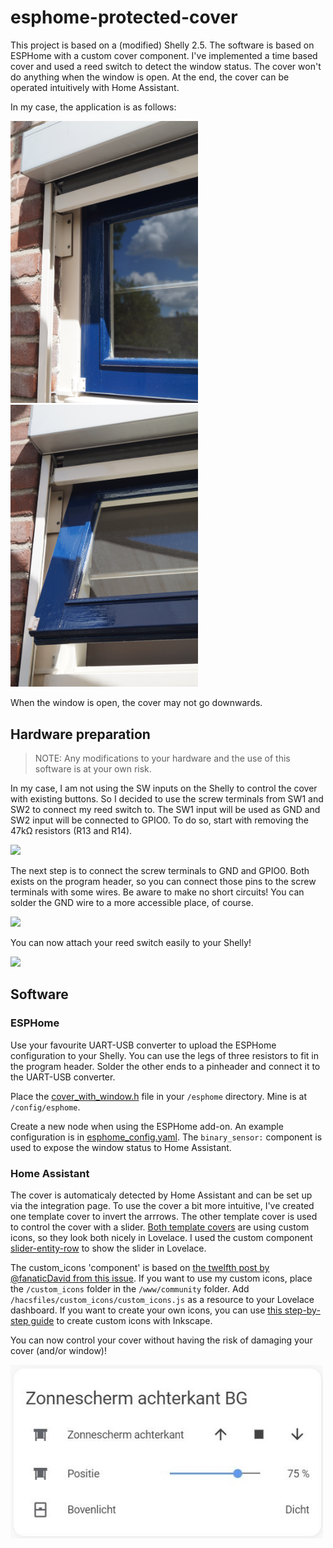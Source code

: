 # esphome-protected-cover
This project is based on a (modified) Shelly 2.5. The software is based on ESPHome with a custom cover component. I've implemented a time based cover and used a reed switch to detect the window status. The cover won't do anything when the window is open. At the end, the cover can be operated intuitively with Home Assistant.

In my case, the application is as follows:

<img src="Pictures/Window_closed.JPG" width="300"> <img src="Pictures/Window_open.JPG" width="300">

When the window is open, the cover may not go downwards.

## Hardware preparation
> NOTE: Any modifications to your hardware and the use of this software is at your own risk.

In my case, I am not using the SW inputs on the Shelly to control the cover with existing buttons. So I decided to use the screw terminals from SW1 and SW2 to connect my reed switch to. The SW1 input will be used as GND and SW2 input will be connected to GPIO0. To do so, start with removing the 47k&Omega; resistors (R13 and R14).

<img src="Pictures/SHELLY_noR.jpg" width="500">

The next step is to connect the screw terminals to GND and GPIO0. Both exists on the program header, so you can connect those pins to the screw terminals with some wires. Be aware to make no short circuits! You can solder the GND wire to a more accessible place, of course.

<img src="Pictures/SHELLY_int_wired.jpg" width="500">

You can now attach your reed switch easily to your Shelly!

<img src="Pictures/SHELLY_finished.jpg" width="500">

## Software
### ESPHome
Use your favourite UART-USB converter to upload the ESPHome configuration to your Shelly. You can use the legs of three resistors to fit in the program header. Solder the other ends to a pinheader and connect it to the UART-USB converter.

Place the [cover_with_window.h](cover_with_window.h) file in your `/esphome` directory. Mine is at `/config/esphome`.

Create a new node when using the ESPHome add-on. An example configuration is in [esphome_config.yaml](esphome_config.yaml). The `binary_sensor:` component is used to expose the window status to Home Assistant.

### Home Assistant
The cover is automaticaly detected by Home Assistant and can be set up via the integration page. To use the cover a bit more intuitive, I've created one template cover to invert the arrrows. The other template cover is used to control the cover with a slider. [Both template covers](HA_config.yaml) are using custom icons, so they look both nicely in Lovelace. I used the custom component [slider-entity-row](https://github.com/thomasloven/lovelace-slider-entity-row) to show the slider in Lovelace.

The custom_icons 'component' is based on [the twelfth post by @fanaticDavid from this issue](https://github.com/Armaell/home-assistant-custom-icons-loader/issues/5).
If you want to use my custom icons, place the `/custom_icons` folder in the `/www/community` folder. Add `/hacsfiles/custom_icons/custom_icons.js` as a resource to your Lovelace dashboard. If you want to create your own icons, you can use [this step-by-step guide](custom_icons/inkscape_svg_to_icon.txt) to create custom icons with Inkscape.

You can now control your cover without having the risk of damaging your cover (and/or window)!

<img src="Pictures/Lovelace_card.JPG" width="500">

